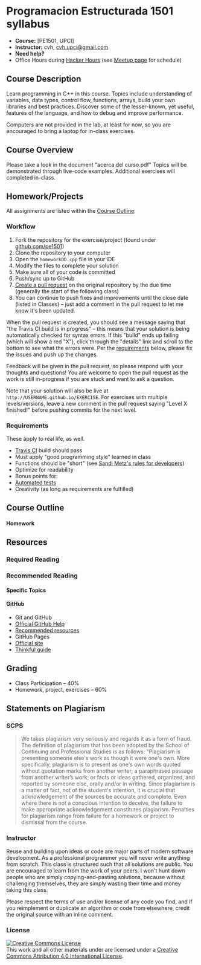 # Programacion Estructurada 1501 syllabus

* **Course:** [PE1501, UPCI]
* **Instructor:** cvh, [cvh.upci@gmail.com](cvh.upci@gmail.com)
* **Need help?**
* Office Hours during [Hacker Hours](http://hackerhours.org/) (see [Meetup page](http://www.meetup.com/hackerhours/events/calendar/) for schedule)

## Course Description
Learn programming in C++ in this course. Topics include understanding of variables, data types, control flow, functions, arrays, build your own libraries and best practices. Discover some of the lesser-known, yet useful, features of the language, and how to debug and improve performance.

Computers are not provided in the lab, at least for now, so you are encouraged to bring a laptop for in-class exercises.


## Course Overview

Please take a look in the document "acerca del curso.pdf"
Topics will be demonstrated through live-code examples.  Additional exercises will completed in-class.

## Homework/Projects

All assignments are listed within the [Course Outline](#course-outline).

### Workflow

1. Fork the repository for the exercise/project (found under [github.com/pe1501](https://github.com/pe1501))
1. Clone the repository to your computer
1. Open the `homeworkDD.cpp` file in your IDE
1. Modify the files to complete your solution
1. Make sure all of your code is committed
1. Push/sync up to GitHub
1. [Create a pull request](https://help.github.com/articles/creating-a-pull-request) on the original repository by the due time (generally the start of the following class)
1. You can continue to push fixes and improvements until the close date (listed in Classes) – just add a comment in the pull request to let me know it's been updated.

When the pull request is created, you should see a message saying that "the Travis CI build is in progress" – this means that your solution is being automatically checked for syntax errors.  If this "build" ends up failing (which will show a red "X"), click through the "details" link and scroll to the bottom to see what the errors were.  Per the [requirements](#requirements) below, please fix the issues and push up the changes.

Feedback will be given in the pull request, so please respond with your thoughts and questions!  You are welcome to open the pull request as the work is still in-progress if you are stuck and want to ask a question.

Note that your solution will also be live at `http://USERNAME.github.io/EXERCISE`.  For exercises with multiple levels/versions, leave a new comment in the pull request saying "Level X finished!" before pushing commits for the next level.

### Requirements

These apply to real life, as well.

* [Travis CI](http://docs.travis-ci.com) build should pass
* Must apply "good programming style" learned in class
* Functions should be "short" (see [Sandi Metz's rules for developers](http://robots.thoughtbot.com/post/50655960596/sandi-metz-rules-for-developers))
* Optimize for readability
* Bonus points for:
* [Automated tests](#test-frameworks)
* Creativity (as long as requirements are fulfilled)

## Course Outline

#### Homework


## Resources

### Required Reading


### Recommended Reading

#### Specific Topics


#### GitHub

* Git and GitHub
* [Official GitHub Help](https://help.github.com/)
* [Recommended resources](https://help.github.com/articles/what-are-other-good-resources-for-learning-git-and-github)
* GitHub Pages
* [Official site](http://pages.github.com/)
* [Thinkful guide](http://www.thinkful.com/learn/a-guide-to-using-github-pages/)


## Grading

* Class Participation – 40%
* Homework, project, exercises – 60%

## Statements on Plagiarism

### SCPS

> We takes plagiarism very seriously and regards it as a form of fraud.  The definition of plagiarism that has been adopted by the School of Continuing and Professional Studies is as follows: "Plagiarism is presenting someone else's work as though it were one's own.  More specifically, plagiarism is to present as one's own words quoted without quotation marks from another writer; a paraphrased passage from another writer’s work; or facts or ideas gathered, organized, and reported by someone else, orally and/or in writing.  Since plagiarism is a matter of fact, not of the student's intention, it is crucial that acknowledgement of the sources be accurate and complete.  Even where there is not a conscious intention to deceive, the failure to make appropriate acknowledgement constitutes plagiarism.  Penalties for plagiarism range from failure for a homework or project to dismissal from the course.

### Instructor

Reuse and building upon ideas or code are major parts of modern software development.  As a professional programmer you will never write anything from scratch.  This class is structured such that all solutions are public.  You are encouraged to learn from the work of your peers.  I won't hunt down people who are simply copying-and-pasting solutions, because without challenging themselves, they  are simply wasting their time and money taking this class.

Please respect the terms of use and/or license of any code you find, and if you reimplement or duplicate an algorithm or code from elsewhere, credit the original source with an inline comment.

### License

<a rel="license" href="http://creativecommons.org/licenses/by/4.0/"><img alt="Creative Commons License" style="border-width:0" src="https://i.creativecommons.org/l/by/4.0/88x31.png" /></a><br />This <span xmlns:dct="http://purl.org/dc/terms/" href="http://purl.org/dc/dcmitype/Text" rel="dct:type">work</span> and all other materials under are licensed under a <a rel="license" href="http://creativecommons.org/licenses/by/4.0/">Creative Commons Attribution 4.0 International License</a>.
